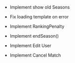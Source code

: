 - Implement show old Seasons

- Fix loading template on error
- Implement RankingPenalty
- Implement endSeason()
- Implement Edit User
- Implement Cancel Match
